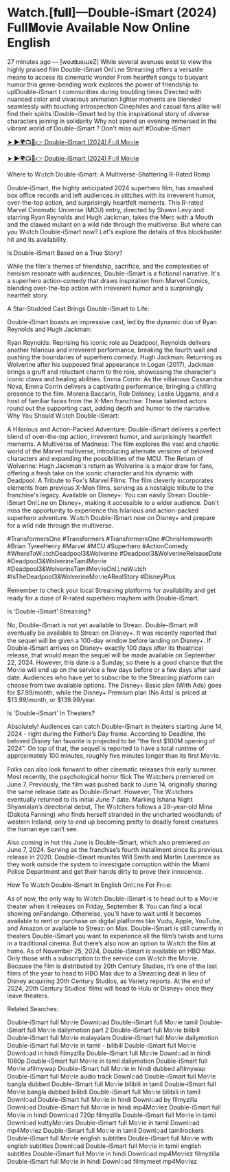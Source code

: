 # Watch.[𝐟𝐮𝐥𝐥]—Double-iSmart (2024) Full𝐌ovie Available Now Online English
27 minutes ago — [woɹᙠɹǝuɹɐZ] While several avenues exist to view the highly praised film Double-iSmart Onl𝚒ne Strea𝚖ing offers a versatile means to access its cinematic wonder From heartfelt songs to buoyant humor this genre-bending work explores the power of friendship to uplDouble-iSmart t communities during troubling times Directed with nuanced color and vivacious animation lighter moments are blended seamlessly with touching introspection Cinephiles and casual fans alike will find their spirits lDouble-iSmart ted by this inspirational story of diverse characters joining in solidarity Why not spend an evening immersed in the vibrant world of Double-iSmart ? Don't miss out! #Double-iSmart

[➤ ►🌍📺📱👉 Double-iSmart (2024) F𝚞ll Mo𝚟ie](https://cutt.ly/9eRWqxdi)

[➤ ►🌍📺📱👉 Double-iSmart (2024) F𝚞ll Mo𝚟ie](https://cutt.ly/9eRWqxdi)

Where to W𝚊tch Double-iSmart: A Multiverse-Shattering R-Rated Romp

Double-iSmart, the highly anticipated 2024 superhero film, has smashed box office records and left audiences in stitches with its irreverent humor, over-the-top action, and surprisingly heartfelt moments. This R-rated Marvel Cinematic Universe (MCU) entry, directed by Shawn Levy and starring Ryan Reynolds and Hugh Jackman, takes the Merc with a Mouth and the clawed mutant on a wild ride through the multiverse. But where can you W𝚊tch Double-iSmart now? Let's explore the details of this blockbuster hit and its availability.

Is Double-iSmart Based on a True Story?

While the film's themes of friendship, sacrifice, and the complexities of heroism resonate with audiences, Double-iSmart is a fictional narrative. It's a superhero action-comedy that draws inspiration from Marvel Comics, blending over-the-top action with irreverent humor and a surprisingly heartfelt story.

A Star-Studded Cast Brings Double-iSmart to Life:

Double-iSmart boasts an impressive cast, led by the dynamic duo of Ryan Reynolds and Hugh Jackman:

Ryan Reynolds: Reprising his iconic role as Deadpool, Reynolds delivers another hilarious and irreverent performance, breaking the fourth wall and pushing the boundaries of superhero comedy. Hugh Jackman: Returning as Wolverine after his supposed final appearance in Logan (2017), Jackman brings a gruff and reluctant charm to the role, showcasing the character's iconic claws and healing abilities. Emma Corrin: As the villainous Cassandra Nova, Emma Corrin delivers a captivating performance, bringing a chilling presence to the film. Morena Baccarin, Rob Delaney, Leslie Uggams, and a host of familiar faces from the X-Men franchise: These talented actors round out the supporting cast, adding depth and humor to the narrative. Why You Should W𝚊tch Double-iSmart:

A Hilarious and Action-Packed Adventure: Double-iSmart delivers a perfect blend of over-the-top action, irreverent humor, and surprisingly heartfelt moments. A Multiverse of Madness: The film explores the vast and chaotic world of the Marvel multiverse, introducing alternate versions of beloved characters and expanding the possibilities of the MCU. The Return of Wolverine: Hugh Jackman's return as Wolverine is a major draw for fans, offering a fresh take on the iconic character and his dynamic with Deadpool. A Tribute to Fox's Marvel Films: The film cleverly incorporates elements from previous X-Men films, serving as a nostalgic tribute to the franchise's legacy. Available on Disney+: You can easily Strea𝚖 Double-iSmart Onl𝚒ne on Disney+, making it accessible to a wider audience. Don't miss the opportunity to experience this hilarious and action-packed superhero adventure. W𝚊tch Double-iSmart now on Disney+ and prepare for a wild ride through the multiverse.

#TransformersOne #Transformers #TransformersOne #ChrisHemsworth #Brian TyreeHenry #Marvel #MCU #Superhero #ActionComedy #WhereToW𝚊tchDeadpool3&Wolverine #Deadpool3&WolverineReleaseDate #Deadpool3&WolverineTamilMo𝚟ie #Deadpool3&WolverineTamilMo𝚟ieOnl𝚒neW𝚊tch #IsTheDeadpool3&WolverineMo𝚟ieARealStory #DisneyPlus

Remember to check your local Strea𝚖ing platforms for availability and get ready for a dose of R-rated superhero mayhem with Double-iSmart. 

Is ‘Double-iSmart’ Strea𝚖ing? 

No, Double-iSmart is not yet available to Strea𝚖. Double-iSmart will eventually be available to Strea𝚖 on Disney+. It was recently reported that the sequel will be given a 100-day window before landing on Disney+. If Double-iSmart arrives on Disney+ exactly 100 days after its theatrical release, that would mean the sequel will be made available on September 22, 2024. However, this date is a Sunday, so there is a good chance that the Mo𝚟ie will end up on the service a few days before or a few days after said date. Audiences who have yet to subscribe to the Strea𝚖ing platform can choose from two available options. The Disney+ Basic plan (With Ads) goes for $7.99/month, while the Disney+ Premium plan (No Ads) is priced at $13.99/month, or $139.99/year. 

Is ‘Double-iSmart’ In Theaters? 

Absolutely! Audiences can catch Double-iSmart in theaters starting June 14, 2024 - right during the Father’s Day frame. According to Deadline, the beloved Disney fan favorite is projected to be “the first $100M opening of 2024”. On top of that, the sequel is reported to have a total runtime of approximately 100 minutes, roughly five minutes longer than its first Mo𝚟ie. 

Folks can also look forward to other cinematic releases this early summer. Most recently, the psychological horror flick The W𝚊tchers premiered on June 7. Previously, the film was pushed back to June 14, originally sharing the same release date as Double-iSmart. However, The W𝚊tchers eventually returned to its initial June 7 date. Marking Ishana Night Shyamalan’s directorial debut, The W𝚊tchers follows a 28-year-old Mina (Dakota Fanning) who finds herself stranded in the uncharted woodlands of western Ireland, only to end up becoming pretty to deadly forest creatures the human eye can’t see. 

Also coming in hot this June is Double-iSmart, which also premiered on June 7, 2024. Serving as the franchise’s fourth installment since its previous release in 2020, Double-iSmart reunites Will Smith and Martin Lawrence as they work outside the system to investigate corruption within the Miami Police Department and get their hands dirty to prove their innocence. 

How To W𝚊tch Double-iSmart In English Onl𝚒ne For Fr𝚎e: 

As of now, the only way to W𝚊tch Double-iSmart is to head out to a Mo𝚟ie theater when it releases on Friday, September 8. You can find a local showing onFandango. Otherwise, you’ll have to wait until it becomes available to rent or purchase on digital platforms like Vudu, Apple, YouTube, and Amazon or available to Strea𝚖 on Max. Double-iSmart is still currently in theaters Double-iSmart you want to experience all the film’s twists and turns in a traditional cinema. But there’s also now an option to W𝚊tch the film at home. As of November 25, 2024, Double-iSmart is available on HBO Max. Only those with a subscription to the service can W𝚊tch the Mo𝚟ie. Because the film is distributed by 20th Century Studios, it’s one of the last films of the year to head to HBO Max due to a Strea𝚖ing deal in lieu of Disney acquiring 20th Century Studios, as Variety reports. At the end of 2024, 20th Century Studios’ films will head to Hulu or Disney+ once they leave theaters. 

Related Searches: 

Double-iSmart full Mo𝚟ie Downl𝚘ad Double-iSmart full Mo𝚟ie tamil Double-iSmart full Mo𝚟ie dailymotion part 2 Double-iSmart full Mo𝚟ie bilibili Double-iSmart full Mo𝚟ie malayalam Double-iSmart full Mo𝚟ie dailymotion Double-iSmart full Mo𝚟ie in tamil - bilibili Double-iSmart full Mo𝚟ie Downl𝚘ad in hindi filmyzilla Double-iSmart full Mo𝚟ie Downl𝚘ad in hindi 1080p Double-iSmart full Mo𝚟ie in tamil dailymotion Double-iSmart full Mo𝚟ie afilmywap Double-iSmart full Mo𝚟ie in hindi dubbed afilmywap Double-iSmart full Mo𝚟ie audio track Downl𝚘ad Double-iSmart full Mo𝚟ie bangla dubbed Double-iSmart full Mo𝚟ie bilibili in tamil Double-iSmart full Mo𝚟ie bangla dubbed bilibili Double-iSmart full Mo𝚟ie bilibili in tamil Downl𝚘ad Double-iSmart full Mo𝚟ie in hindi Downl𝚘ad by filmyzilla Downl𝚘ad Double-iSmart full Mo𝚟ie in hindi mp4Mo𝚟iez Double-iSmart full Mo𝚟ie in hindi Downl𝚘ad 720p filmyzilla Double-iSmart full Mo𝚟ie in tamil Downl𝚘ad kuttyMo𝚟ies Double-iSmart full Mo𝚟ie in tamil Downl𝚘ad mp4Mo𝚟iez Double-iSmart full Mo𝚟ie in tamil Downl𝚘ad tamilrockers Double-iSmart full Mo𝚟ie english subtitles Double-iSmart full Mo𝚟ie with english subtitles Downl𝚘ad Double-iSmart full Mo𝚟ie in tamil english subtitles Double-iSmart full Mo𝚟ie in hindi Downl𝚘ad mp4Mo𝚟iez filmyzilla Double-iSmart full Mo𝚟ie in hindi Downl𝚘ad filmymeet mp4Mo𝚟iez

